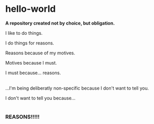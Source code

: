 # hello-world
<b>A repository created not by choice, but obligation.</b>

I like to do things.

I do things for reasons.

Reasons because of my motives.

Motives because I must.

I must because... reasons.<br><br>

...I'm being deliberatly non-specific because I don't want to tell you.

I don't want to tell you because...<br><br>

<h3><b>REASONS!!!!!</b></h3>
